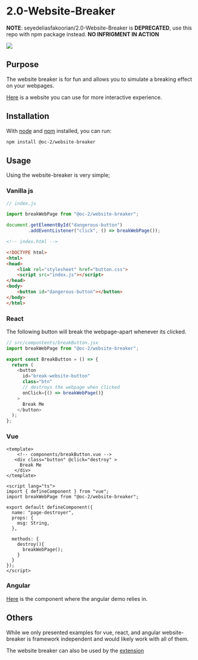 # 2.0-Website-Breaker

**NOTE**: seyedeliasfakoorian/2.0-Website-Breaker is **DEPRECATED**, use this repo with npm package instead. **NO INFRIGMENT IN ACTION**

![](https://res.cloudinary.com/oc2/image/upload/v1759879345/website-breaker.png)

## Purpose

The website breaker is for fun and allows you to simulate a breaking effect on your webpages.

[Here](https://2-0-website-breaker.pages.dev/) is a website you can use for more interactive experience.

## Installation

With [node](https://nodejs.org/en/) and [npm](https://npmjs.com) installed, you can run:

```bash
npm install @oc-2/website-breaker
```
## Usage
Using the website-breaker is very simple;

### Vanilla js

```js
// index.js

import breakWebPage from "@oc-2/website-breaker";

document.getElementById("dangerous-button")
        .addEventListener("click", () => breakWebPage());
```

```html
<!-- index.html -->

<!DOCTYPE html>
<html>
<head>
    <link rel="stylesheet" href="button.css">
    <script src="index.js"></script>
</head>
<body>
    <button id="dangerous-button"></button>
</body>
</html>
```
### React

The following button will break the webpage-apart whenever its clicked.

```js
// src/compontents/breakButton.jsx
import breakWebPage from "@oc-2/website-breaker";

export const BreakButton = () => {
  return (
    <button
      id="break-website-button"
      class="btn"
      // destroys the webpage when clicked
      onClick={() => breakWebPage()}
    >
      Break Me
    </button>
  );
};
```
### Vue

```vue
<template>
    <!-- components/breakButton.vue -->
   <div class="button" @click="destroy" >
     Break Me
   </div>
</template>

<script lang="ts">
import { defineComponent } from "vue";
import breakWebPage from "@oc-2/website-breaker";

export default defineComponent({
  name: "page-destroyer",
  props: {
    msg: String,
  },

  methods: {
    destroy(){
      breakWebPage();
    }
  }
});
</script>
```
### Angular
[Here](demo/angular/src/app/break-button/) is the component where the angular demo relies in.

## Others
While we only presented examples for vue, react, and angular website-breaker is framework independent and would likely work with all of them.

The website breaker can also be used by the [extension](https://chrome.google.com/webstore/detail/website-breaker/kehlflmgfbkjncaoogcangeeejhbgfnm)
